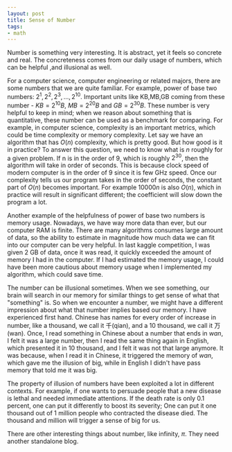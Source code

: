 ```yaml
---
layout: post
title: Sense of Number
tags:
- math
---
```


Number is something very interesting. It is abstract, yet it feels so concrete and real. The concreteness comes from our daily usage of numbers, which can be helpful ,and illusional as well. <!--break-->

For a computer science, computer engineering or related majors, there are some numbers that we are quite familiar. For example, power of base two numbers: $2^1, 2^2, 2^3, ..., 2^{10}$. Important units like KB,MB,GB coming from these number - $KB = 2^{10}B$, $MB = 2^{20}B$ and $GB = 2^{30}B$. These number is very helpful to keep in mind; when we reason about something that is quantitative, these number can be used as a benchmark for comparing. For example, in computer science, complexity is an important metrics, which could be time complexity or memory complexity. Let say we have an algorithm that has $O(n)$ complexity, which is pretty good. But how good is it in practice? To answer this question, we need to know what is $n$ roughly for a given problem. If n is in the order of $9$, which is roughly $2^{30}$, then the algorithm will take in order of seconds. This is because clock speed of modern computer is in the order of 9 since it is few GHz speed. Once our complexity tells us our program takes in the order of seconds, the constant part of $O(n)$ becomes important. For example $10000n$ is also $O(n)$, which in practice will result in significant different; the coefficient will slow down the program a lot.

Another example of the helpfulness of power of base two numbers is memory usage. Nowadays, we have way more data than ever, but our computer RAM is finite. There are many algorithms consumes large amount of data, so the ability to estimate in magnitude how much data we can fit into our computer can be very helpful. In last kaggle competition, I was given 2 GB of data, once it was read, it quickly exceeded the amount of memory I had in the computer. If I had estimated the memory usage, I could have been more cautious about memory usage when I implemented my algorithm, which could save time.

The number can be illusional sometimes. When we see something, our brain will search in our memory for similar things to get sense of what that "something" is. So when we encounter a number, we might have a different impression about what that number implies based our memory. I have experienced first hand. Chinese has names for every order of increase in number, like a thousand, we call it 千(qian), and a 10 thousand, we call it 万(wan). Once, I read something in Chinese about a number that ends in <i>wan</i>, I felt it was a large number, then I read the same thing again in English, which presented it in 10 thousand, and I felt it was not that large anymore. It was because, when I read it in Chinese, it triggered the memory of <i>wan</i>, which gave me the illusion of big, while in English I didn't have pass memory that told me it was big.

The property of illusion of numbers have been exploited a lot in different contexts. For example, if one wants to persuade people that a new disease is lethal and needed immediate attentions. If the death rate is only 0.1 percent, one can put it differently to boost its severity; One can put it one thousand out of 1 million people who contracted the disease died. The thousand and million will trigger a sense of big for us.

There are other interesting things about number, like infinity, $\pi$. They need another standalone blog.



